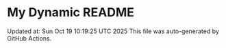 # My Dynamic README
Updated at: Sun Oct 19 10:19:25 UTC 2025
This file was auto-generated by GitHub Actions.
